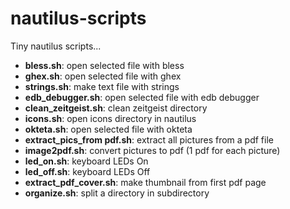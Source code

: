 # nautilus-scripts
Tiny nautilus scripts...

* **bless.sh**: open selected file with bless
* **ghex.sh**: open selected file with ghex
* **strings.sh**: make text file with strings
* **edb_debugger.sh**: open selected file with edb debugger
* **clean_zeitgeist.sh**: clean zeitgeist directory
* **icons.sh**: open icons directory in nautilus
* **okteta.sh**: open selected file with okteta
* **extract_pics_from pdf.sh**: extract all pictures from a pdf file
* **image2pdf.sh**: convert pictures to pdf (1 pdf for each picture)
* **led_on.sh**: keyboard LEDs On
* **led_off.sh**: keyboard LEDs Off
* **extract_pdf_cover.sh**: make thumbnail from first pdf page
* **organize.sh**: split a directory in subdirectory
